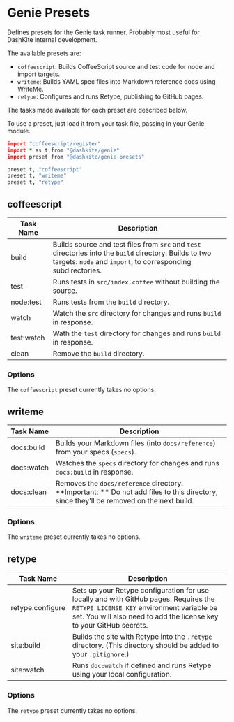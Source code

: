 # Genie Presets

Defines presets for the Genie task runner. Probably most useful for DashKite internal development.

The available presets are:

- `coffeescript`: Builds CoffeeScript source and test code for node and import targets.
- `writeme`: Builds YAML spec files into Markdown reference docs using WriteMe.
- `retype`: Configures and runs Retype, publishing to GitHub pages.

The tasks made available for each preset are described below.

To use a preset, just load it from your task file, passing in your Genie module.

```coffeescript
import "coffeescript/register"
import * as t from "@dashkite/genie"
import preset from "@dashkite/genie-presets"

preset t, "coffeescript"
preset t, "writeme"
preset t, "retype"
```

## coffeescript

| Task Name  | Description                                                  |
| ---------- | ------------------------------------------------------------ |
| build      | Builds source and test files from `src` and `test` directories into the `build` directory. Builds to two targets: `node` and `import`, to corresponding subdirectories. |
| test       | Runs tests in `src/index.coffee` without building the source. |
| node:test  | Runs tests from the `build` directory.                       |
| watch      | Watch the `src` directory for changes and runs `build` in response. |
| test:watch | Wath the `test` directory for changes and runs `build` in response. |
| clean      | Remove the `build` directory.                                |

### Options

The `coffeescript` preset currently takes no options.

## writeme

| Task Name  | Description                                                  |
| ---------- | ------------------------------------------------------------ |
| docs:build | Builds your Markdown files (into `docs/reference`) from your specs (`specs`). |
| docs:watch | Watches the `specs` directory for changes and runs `docs:build` in response. |
| docs:clean | Removes the `docs/reference` directory. **Important: ** Do not add files to this directory, since they’ll be removed on the next build. |

### Options

The `writeme` preset currently takes no options.

## retype

| Task Name        | Description                                                  |
| ---------------- | ------------------------------------------------------------ |
| retype:configure | Sets up your Retype configuration for use locally and with GitHub pages. Requires the `RETYPE_LICENSE_KEY` environment variable be set. You will also need to add the license key to your GitHub secrets. |
| site:build       | Builds the site with Retype into the `.retype` directory. (This directory should be added to your `.gitignore`.) |
| site:watch       | Runs `doc:watch` if defined and runs Retype using your local configuration. |

### Options

The `retype` preset currently takes no options.